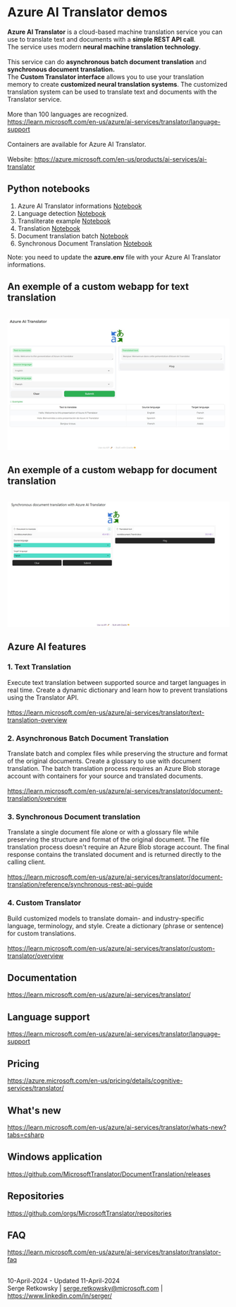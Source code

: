 # Azure AI Translator demos

**Azure AI Translator** is a cloud-based machine translation service you can use to translate text and documents with a **simple REST API call**.<br>
The service uses modern **neural machine translation technology**.<br><br>
This service can do **asynchronous batch document translation** and **synchronous document translation.**<br>
The **Custom Translator interface** allows you to use your translation memory to create **customized neural translation systems**. The customized translation system can be used to translate text and documents with the Translator service.<br><br>
More than 100 languages are recognized.<br>
https://learn.microsoft.com/en-us/azure/ai-services/translator/language-support<br><br>
Containers are available for Azure AI Translator.<br><br>
Website: https://azure.microsoft.com/en-us/products/ai-services/ai-translator<br>

## Python notebooks
1. Azure AI Translator informations
<a href="1 Azure AI Translator informations.ipynb">Notebook</a>
2. Language detection
<a href="2 Language detection.ipynb">Notebook</a>
3. Transliterate example
<a href="3 Transliterate example.ipynb">Notebook</a>
4. Translation
<a href="4 Translation.ipynb">Notebook</a>
5. Document translation batch
<a href="5 Document translation batch.ipynb">Notebook</a>
6. Synchronous Document Translation
<a href="6 Synchronous Document Translation.ipynb">Notebook</a>

Note: you need to update the **azure.env** file with your Azure AI Translator informations.

## An exemple of a custom webapp for text translation
<br>
<img src="webapp1.jpg">

## An exemple of a custom webapp for document translation
<br>
<img src="webapp2.jpg">

## Azure AI features

### 1. Text Translation
Execute text translation between supported source and target languages in real time. Create a dynamic dictionary and learn how to prevent translations using the Translator API.
<br><br>
https://learn.microsoft.com/en-us/azure/ai-services/translator/text-translation-overview

### 2. Asynchronous Batch Document Translation
Translate batch and complex files while preserving the structure and format of the original documents. Create a glossary to use with document translation. The batch translation process requires an Azure Blob storage account with containers for your source and translated documents.
<br><br>
https://learn.microsoft.com/en-us/azure/ai-services/translator/document-translation/overview

### 3. Synchronous Document translation
Translate a single document file alone or with a glossary file while preserving the structure and format of the original document. The file translation process doesn't require an Azure Blob storage account. The final response contains the translated document and is returned directly to the calling client.
<br><br>
https://learn.microsoft.com/en-us/azure/ai-services/translator/document-translation/reference/synchronous-rest-api-guide

### 4. Custom Translator
Build customized models to translate domain- and industry-specific language, terminology, and style. Create a dictionary (phrase or sentence) for custom translations.
<br><br>
https://learn.microsoft.com/en-us/azure/ai-services/translator/custom-translator/overview

## Documentation
https://learn.microsoft.com/en-us/azure/ai-services/translator/

## Language support
https://learn.microsoft.com/en-us/azure/ai-services/translator/language-support

## Pricing
https://azure.microsoft.com/en-us/pricing/details/cognitive-services/translator/

## What's new
https://learn.microsoft.com/en-us/azure/ai-services/translator/whats-new?tabs=csharp

## Windows application
https://github.com/MicrosoftTranslator/DocumentTranslation/releases

## Repositories
https://github.com/orgs/MicrosoftTranslator/repositories

## FAQ
https://learn.microsoft.com/en-us/azure/ai-services/translator/translator-faq
<br><br>

10-April-2024 - Updated 11-April-2024<br>
Serge Retkowsky | serge.retkowsky@microsoft.com | https://www.linkedin.com/in/serger/
